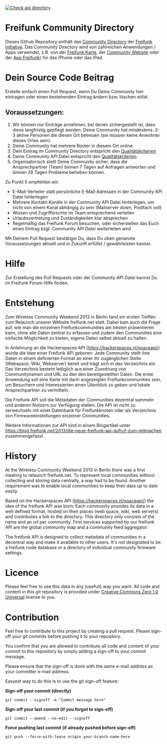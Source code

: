 [![Check api directory](https://github.com/freifunk/directory.api.freifunk.net/actions/workflows/check_directory.yml/badge.svg)](https://github.com/freifunk/directory.api.freifunk.net/actions/workflows/check_directory.yml)

Freifunk Community Directory
==========

Dieses Github Repository enthält das [Community Directory](https://freifunk.net/blog/2013/12/die-freifunk-api/) der [Freifunk Initiative](https://freifunk.net/).
Das Community Directory wird von zahlreichen Anwendungen / Apps verwendet, z.B. von der [Freifunk Karte](https://www.freifunk-karte.de/), der [Community Website](http://community.freifunk.net) oder der [App Freifunk](https://apps.apple.com/de/app/freifunk/id687078875)) für das iPhone oder das iPad.

Dein Source Code Beitrag
==========

Erstelle einfach einen Pull Request, wenn Du Deine Community hier eintragen oder einen bestehenden Eintrag ändern bzw. löschen willst.

Voraussetzungen:
----------------
1. Wir können nur Einträge annehmen, bei denen sichergestellt ist, dass diese langfristig gepflegt werden. Deine Community hat mindestens. 2-3 aktive Personen die diesen Ort betreuen (sie müssen keine Anwohner dieses Ortes sein).
2. Deine Community hat mehrere Router in diesem Ort online.
3. Dein Eintrag im Community Directory entspricht den [Qualitätskriterien](QUALITY.md)
4. Deine Community API Datei entspricht den [Qualitätskriterien](QUALITY.md)
5. Organisatorisch stellt Deine Community sicher, dass die Ansprechpartner (Team) binnen 7 Tagen auf Anfragen antworten und binnen 28 Tagen Probleme beheben können. 

Zu Punkt 5 empfehlen wir:
- E-Mail-Verteiler statt persönliche E-Mail-Adressen in der Community API Datei hinterlegen
- Mehrere Kontakt-Kanäle in der Community API Datei hinterlegen, um nicht von einem Kanal abhängig zu sein (Mailserver down, Postfach voll)
- Wissen und Zugriffsrechte im Team entsprechend verteilen
- Urlaubsvertretung und Zuständigkeiten klar absprechen 
- Regelmäßig das Freifunk Forum besuchen, oder sicherstellen das Euch einen Eintrag bzgl. Community API Datei weiterleiten wird

Mit Deinem Pull Request bestätigst Du, dass Du oben genannte Voraussetzungen aktuell und in Zukunft erfüllst / gewährleisten kannst.

Hilfe
==========

Zur Erstellung des Pull Requests oder der Community API Datei kannst Du im Freifunk Forum Hilfe finden.

Entstehung
==========

Zum Wireless Community Weekend 2013 in Berlin fand ein ersten Treffen
zum Relaunch unserer Website freifunk.net statt. Dabei kam auch die
Frage auf, wie man die einzelnen Freifunkcommunities am besten
präsentieren kann, ohne alle Daten zentral zu erfassen und zudem den
Communities eine einfache Möglichkeit zu bieten, eigene Daten selbst
aktuell zu halten.

In Anlehnung an die Hackerspaces API (https://hackerspaces.nl/spaceapi/)
wurde die Idee einer Freifunk API geboren: Jede Community stellt ihre
Daten in einem definierten Format an einer ihr zugänglichen Stelle
(Webspace, Wiki, Webserver) bereit und trägt sich in das Verzeichnis
ein. Das Verzeichnis besteht lediglich aus einer Zuordnung von
Communitynamen und URL zu den den bereitgestellten Daten. Die erste
Anwendung soll eine Karte mit darin angezeigten Freifunkcommunities
sein, um Besuchern und Interessierten einen Überblick zu geben und
lokale Ansprechpartner zu vermitteln.

Die Freifunk API soll die Metadaten der Communities dezentral sammeln und anderen Nutzern zur Verfügung stellen. Die API ist nicht zu verwechseln mit einer Datenbank für Freifunkknoten oder als Verzeichnis von Firmwareeinstellungen einzelner Communities.

Weitere Informationen zur API sind in einem Blogartikel unter https://blog.freifunk.net/2013/die-neue-freifunk-api-aufruf-zum-mitmachen zusammengefasst.

History
=======

At the Wireless Community Weekend 2013 in Berlin there was a first meeting to relaunch freifunk.net. To represent local communities without collecting and storing data centrally, a way had to be found. Another requirement was to enable local communities to keep their data up to date easily.

Based on the Hackerspaces API (https://hackerspaces.nl/spaceapi/) the idea of the freifunk API was born: Each community provides its data in a well defined format, hosted on their places (web space, wiki, web servers) and contributes a link to the directory. This directory only consists of the name and an url per community. First services supported by our freifunk API are the global community map and a community feed aggregator.

The freifunk API is designed to collect metadata of communities in a decentral way and make it available to other users. It's not designated to be a freifunk node database or a directory of individual community firmware settings.

Licence
=======

Please feel free to use this data in any (usefull) way you want.
All code and content in this git repository is provided under [Creative Commons Zero 1.0 Universal](LICENSE) license to you.

Contribution
=======
Feel free to contribute to this project by creating a pull request. 
Please sign-off your git commits before pushing it to your repository.

You confirm that you are allowed to contribute all code and content of your commit to this repository by simply adding 
a sign-off to your commit message. 

Please ensure that the sign-off is done with the same e-mail address as your committer e-mail address.

Easyest way to do this is to use the git sign-off feature:

**Sign-off your commit (directly)**

```git commit --signoff -m "Commit message here"```

**Sign-off your last commit (if you forgot to sign-off)**

```git commit --amend --no-edit --signoff ```

**Force pushing last commit (if already pushed before sign-off)**

```git push --force-with-lease origin your-branch-name-here ```

